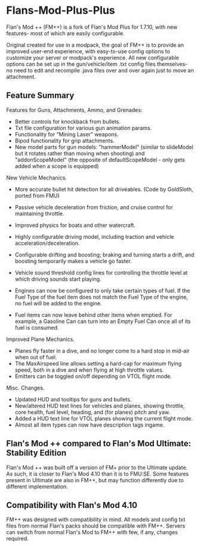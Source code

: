 # Flans-Mod-Plus-Plus
Flan's Mod ++ (FM++) is a fork of Flan's Mod Plus for 1.7.10, with new features- most of which are easily configurable.

Original created for use in a modpack, the goal of FM++ is to provide an improved user-end experience, with easy-to-use config options to customize your server or modpack's experience.  All new configurable options can be set up in the gun/vehicle/item .txt config files themselves- no need to edit and recompile .java files over and over again just to move an attachment.


Feature Summary
------------

Features for Guns, Attachments, Ammo, and Grenades:
* Better controls for knockback from bullets.
* Txt file configuration for various gun animation params.
* Functionality for "Mining Laser" weapons.
* Bipod functionality for grip attachments.
* New model parts for gun models: "hammerModel" (similar to slideModel but it rotates rather than moving when shooting) and "addonScopeModel" (the opposite of defaultScopeModel - only gets added when a scope is equipped)


New Vehicle Mechanics.
* More accurate bullet hit detection for all driveables. (Code by GoldSloth, ported from FMU)

* Passive vehicle deceleration from friction, and cruise control for maintaining throttle.
* Improved physics for boats and other watercraft.
* Highly configurable driving model, including traction and vehicle acceleration/deceleration.
* Configurable drifting and boosting; braking and turning starts a drift, and boosting temporarily makes a vehicle go faster.
* Vehicle sound threshold config lines for controlling the throttle level at which driving sounds start playing.

* Engines can now be configured to only take certain types of fuel.  If the Fuel Type of the fuel item does not match the Fuel Type of the engine, no fuel will be added to the engine.
* Fuel items can now leave behind other items when emptied.  For example, a Gasoline Can can turn into an Empty Fuel Can once all of its fuel is consumed.

Improved Plane Mechanics.
* Planes fly faster in a dive, and no longer come to a hard stop in mid-air when out of fuel.
* The MaxAirspeed line allows setting a hard-cap for maximum flying speed, both in a dive and when flying at high throttle values.
* Emitters can be toggled on/off depending on VTOL flight mode.

Misc. Changes.
* Updated HUD and tooltips for guns and bullets.
* New/altered HUD text lines for vehicles and planes, showing throttle, core health, fuel level, heading, and (for planes) pitch and yaw.
* Added a HUD text line for VTOL planes showing the current flight mode.
* Almost all item types can now have description tags ingame.


Flan's Mod ++ compared to Flan's Mod Ultimate: Stability Edition
-------------------------------------------------------------------------
Flan's Mod ++ was built off a version of FM+ prior to the Ultimate update.  As such, it is closer to Flan's Mod 4.10 than it is to FMU:SE.  Some features present in Ultimate are also in FM++, but may function differently due to different implementation.

Compatibility with Flan's Mod 4.10
----------------------------------
FM++ was designed with compatibility in mind.  All models and config txt files from normal Flan's packs should be compatible with FM++.  Servers can switch from normal Flan's Mod to FM++ with few, if any, changes required.
